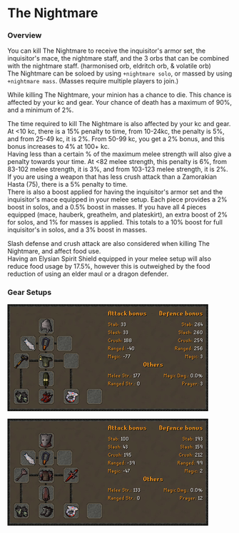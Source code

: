 # The Nightmare

### Overview

You can kill The Nightmare to receive the inquisitor's armor set, the inquisitor's mace, the nightmare staff, and the 3 orbs that can be combined with the nightmare staff. \(harmonised orb, eldritch orb, & volatile orb\)  
The Nightmare can be soloed by using `+nightmare solo`, or massed by using `+nightmare mass`. \(Masses require multiple players to join.\)  
  
While killing The Nightmare, your minion has a chance to die. This chance is affected by your kc and gear. Your chance of death has a maximum of 90%, and a minimum of 2%.  
  
The time required to kill The Nightmare is also affected by your kc and gear.  
At &lt;10 kc, there is a 15% penalty to time, from 10-24kc, the penalty is 5%, and from 25-49 kc, it is 2%. From 50-99 kc, you get a 2% bonus, and this bonus increases to 4% at 100+ kc.  
Having less than a certain % of the maximum melee strength will also give a penalty towards your time. At  &lt;82 melee strength, this penalty is 6%, from 83-102 melee strength, it is 3%, and from 103-123 melee strength, it is 2%.  
If you are using a weapon that has less crush attack than a Zamorakian Hasta \(75\), there is a 5% penalty to time.  
There is also a boost applied for having the inquisitor's armor set and the inquisitor's mace equipped in your melee setup. Each piece provides a 2% boost in solos, and a 0.5% boost in masses. If you have all 4 pieces equipped \(mace, hauberk, greathelm, and plateskirt\), an extra boost of 2% for solos, and 1% for masses is applied. This totals to a 10% boost for full inquisitor's in solos, and a 3% boost in masses.  
  
Slash defense and crush attack are also considered when killing The Nightmare, and affect food use.  
Having an Elysian Spirit Shield equipped in your melee setup will also reduce food usage by 17.5%, however this is outweighed by the food reduction of using an elder maul or a dragon defender.



### Gear Setups

![BIS setup with no inquisitor&apos;s pieces.](../.gitbook/assets/nightmarenoinquis%20%281%29.png)

![BIS setup with full inquisitor&apos;s.](../.gitbook/assets/nightmareinquis%20%282%29.png)



